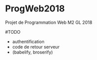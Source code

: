 # ProgWeb2018
Projet de Programmation Web M2 GL 2018

#TODO

* authentification
* code de retour serveur
* (babelify, broserify)